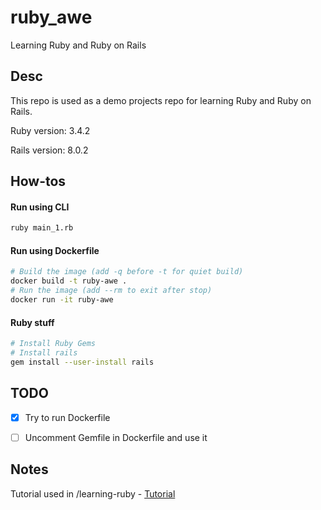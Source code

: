 # ruby_awe
Learning Ruby and Ruby on Rails


## Desc
This repo is used as a demo projects repo for learning Ruby and Ruby on Rails.

Ruby version: 3.4.2

Rails version: 8.0.2


## How-tos

#### Run using CLI
```sh
ruby main_1.rb
```

#### Run using Dockerfile
```sh
# Build the image (add -q before -t for quiet build)
docker build -t ruby-awe .
# Run the image (add --rm to exit after stop)
docker run -it ruby-awe
```

#### Ruby stuff
```sh
# Install Ruby Gems
# Install rails
gem install --user-install rails
```



## TODO
- [x] Try to run Dockerfile
- [ ] Uncomment Gemfile in Dockerfile and use it



## Notes

Tutorial used in /learning-ruby - [Tutorial](https://www.ruby-lang.org/en/documentation/quickstart/)
